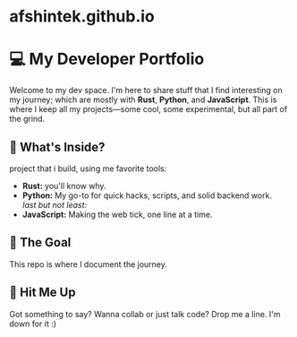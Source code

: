 # afshintek.github.io
# 💻 My Developer Portfolio

Welcome to my dev space. I'm here to share stuff that I find interesting on my journey; which are mostly with **Rust**, **Python**, and **JavaScript**. This is where I keep all my projects—some cool, some experimental, but all part of the grind.

## 🔧 What's Inside?
project that i build, using me favorite tools:
- **Rust:** you'll know why.
- **Python:** My go-to for quick hacks, scripts, and solid backend work.   
   *last but not least:*
- **JavaScript:** Making the web tick, one line at a time.

## 🎯 The Goal

This repo is where I document the journey.

## 💬 Hit Me Up

Got something to say? Wanna collab or just talk code? Drop me a line. I'm down for it :)

